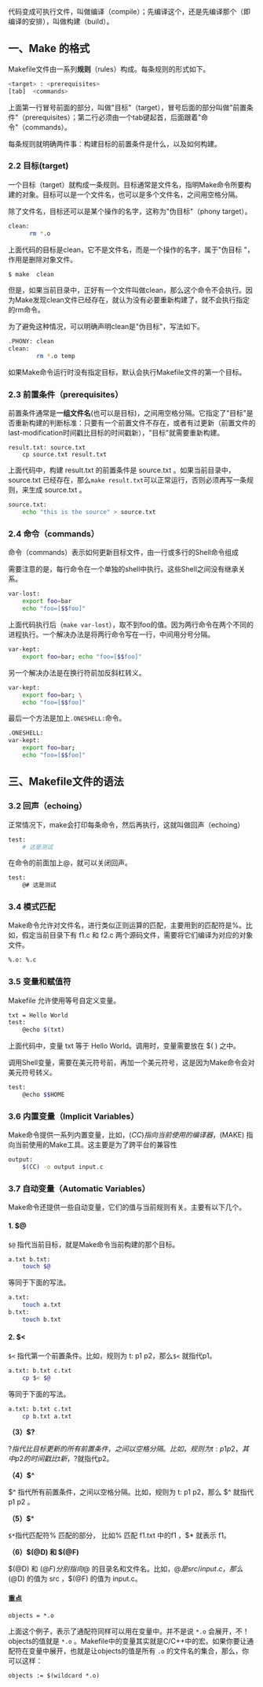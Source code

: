 代码变成可执行文件，叫做编译（compile）；先编译这个，还是先编译那个（即编译的安排），叫做构建（build）。

## 一、Make 的格式

Makefile文件由一系列**规则**（rules）构成。每条规则的形式如下。
```bash
<target> : <prerequisites> 
[tab]  <commands>
```

上面第一行冒号前面的部分，叫做"目标"（target），冒号后面的部分叫做"前置条件"（prerequisites）；第二行必须由一个tab键起首，后面跟着"命令"（commands）。

每条规则就明确两件事：构建目标的前置条件是什么，以及如何构建。

### 2.2 目标(target)

一个目标（target）就构成一条规则。目标通常是文件名，指明Make命令所要构建的对象。目标可以是一个文件名，也可以是多个文件名，之间用空格分隔。

除了文件名，目标还可以是某个操作的名字，这称为"伪目标"（phony target）。
```bash
clean:
      rm *.o
```

上面代码的目标是clean，它不是文件名，而是一个操作的名字，属于"伪目标 "，作用是删除对象文件。
```bash
$ make  clean
```

但是，如果当前目录中，正好有一个文件叫做clean，那么这个命令不会执行。因为Make发现clean文件已经存在，就认为没有必要重新构建了，就不会执行指定的rm命令。

为了避免这种情况，可以明确声明clean是"伪目标"，写法如下。
```bash
.PHONY: clean
clean:
        rm *.o temp
```

如果Make命令运行时没有指定目标，默认会执行Makefile文件的第一个目标。

### 2.3 前置条件（prerequisites）

前置条件通常是**一组文件名**(也可以是目标)，之间用空格分隔。它指定了"目标"是否重新构建的判断标准：只要有一个前置文件不存在，或者有过更新（前置文件的last-modification时间戳比目标的时间戳新），"目标"就需要重新构建。
```shell
result.txt: source.txt
	cp source.txt result.txt
```

上面代码中，构建 result.txt 的前置条件是 source.txt 。如果当前目录中，source.txt 已经存在，那么`make result.txt`可以正常运行，否则必须再写一条规则，来生成 source.txt 。
```bash
source.txt:
    echo "this is the source" > source.txt
```

### 2.4 命令（commands）

命令（commands）表示如何更新目标文件，由一行或多行的Shell命令组成

需要注意的是，每行命令在一个单独的shell中执行。这些Shell之间没有继承关系。
```bash
var-lost:
    export foo=bar
    echo "foo=[$$foo]"
```

上面代码执行后（`make var-lost`），取不到foo的值。因为两行命令在两个不同的进程执行。一个解决办法是将两行命令写在一行，中间用分号分隔。
```bash
var-kept:
    export foo=bar; echo "foo=[$$foo]"
```

另一个解决办法是在换行符前加反斜杠转义。
```bash
var-kept:
    export foo=bar; \
    echo "foo=[$$foo]"
```

最后一个方法是加上`.ONESHELL:`命令。
```bash
.ONESHELL:
var-kept:
    export foo=bar; 
    echo "foo=[$$foo]"
```

## 三、Makefile文件的语法

### 3.2 回声（echoing）

正常情况下，make会打印每条命令，然后再执行，这就叫做回声（echoing）
```bash
test:
    # 这是测试
```

在命令的前面加上@，就可以关闭回声。
```bash
test:
    @# 这是测试
```

### 3.4 模式匹配

Make命令允许对文件名，进行类似正则运算的匹配，主要用到的匹配符是%。比如，假定当前目录下有 f1.c 和 f2.c 两个源码文件，需要将它们编译为对应的对象文件。
```bash
%.o: %.c
```

### 3.5 变量和赋值符

Makefile 允许使用等号自定义变量。
```bash
txt = Hello World
test:
    @echo $(txt)
```
上面代码中，变量 txt 等于 Hello World。调用时，变量需要放在 $( ) 之中。

调用Shell变量，需要在美元符号前，再加一个美元符号，这是因为Make命令会对美元符号转义。
```bash
test:
    @echo $$HOME
```

### 3.6 内置变量（Implicit Variables）

Make命令提供一系列内置变量，比如，$(CC) 指向当前使用的编译器，$(MAKE) 指向当前使用的Make工具。这主要是为了跨平台的兼容性

```bash
output:
    $(CC) -o output input.c
```

### 3.7 自动变量（Automatic Variables）
Make命令还提供一些自动变量，它们的值与当前规则有关。主要有以下几个。
#### 1. $@

``$@`` 指代当前目标，就是Make命令当前构建的那个目标。
```bash
a.txt b.txt: 
    touch $@
```
等同于下面的写法。
```bash
a.txt:
    touch a.txt
b.txt:
    touch b.txt
```

#### 2. $<

`$<` 指代第一个前置条件。比如，规则为 t: p1 p2，那么`$<` 就指代p1。
```bash
a.txt: b.txt c.txt
    cp $< $@ 
```
等同于下面的写法。
```bash
a.txt: b.txt c.txt
    cp b.txt a.txt 
```

**（3）$?**

$? 指代比目标更新的所有前置条件，之间以空格分隔。比如，规则为 t: p1 p2，其中 p2 的时间戳比 t 新，$?就指代p2。

**（4）$^**

$^ 指代所有前置条件，之间以空格分隔。比如，规则为 t: p1 p2，那么 $^ 就指代 p1 p2 。

**（5）$***

`$*`指代匹配符% 匹配的部分， 比如% 匹配 f1.txt 中的f1 ，$* 就表示 f1。

**（6）$(@D) 和 $(@F)**

$(@D) 和 $(@F) 分别指向 $@ 的目录名和文件名。比如，$@是 src/input.c，那么$(@D) 的值为 src ，$(@F) 的值为 input.c。

#### 重点
```shell
objects = *.o
```
上面这个例子，表示了通配符同样可以用在变量中。并不是说 `*.o` 会展开，不！objects的值就是 `*.o` 。Makefile中的变量其实就是C/C++中的宏。如果你要让通配符在变量中展开，也就是让objects的值是所有 `.o` 的文件名的集合，那么，你可以这样：
```shell
objects := $(wildcard *.o)
```


